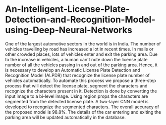 # An-Intelligent-License-Plate-Detection-and-Recognition-Model-using-Deep-Neural-Networks
One of the largest automotive sectors in the world is in India. The number of vehicles travelling by road has increased a lot in recent times. In malls or other crowded places, lots of vehicles enter and exit the parking area. Due to the increase in vehicles, a human can't note down the license plate number of all the vehicles passing in and out of the parking area. Hence, it is necessary to develop an Automatic License Plate Detection and Recognition Model (ALPDR) that recognize the license plate number of vehicles automatically. To automate this process we propose a three-step process that will detect the license plate, segment the characters and recognize the characters present in it. Detection is done by converting the input image to a bi-level image. Using region props the characters are segmented from the detected license plate. A two-layer CNN model is developed to recognize the segmented characters. The overall accuracy of the proposed model is 98.8%. The details of the car entering and exiting the parking area will be updated automatically in the database. 
